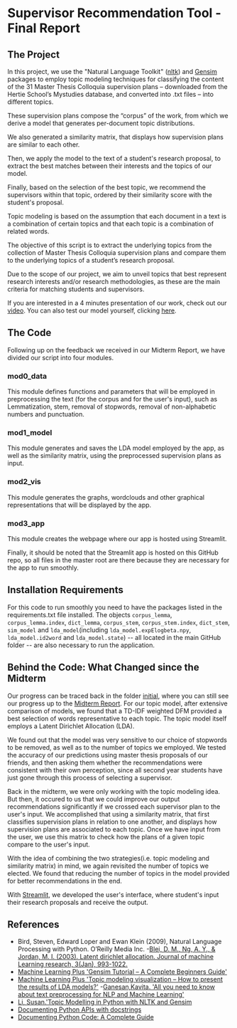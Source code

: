 # **Supervisor Recommendation Tool - Final Report**
## **The Project**

In this project, we use the "Natural Language Toolkit" ([nltk](https://www.nltk.org/)) and  [Gensim](https://radimrehurek.com/gensim/) packages to employ topic modeling techniques for classifying the content of the 31 Master Thesis Colloquia supervision plans – downloaded from the Hertie School’s Mystudies database, and converted into .txt files – into different topics.

These supervision plans compose the “corpus” of the work, from which we derive a model that generates per-document topic distributions. 

We also generated a similarity matrix, that displays how supervision plans are similar to each other.

Then, we apply the model to the text of a student's research proposal, to extract the best matches between their interests and the topics of our model.

Finally, based on the selection of the best topic, we recommend the supervisors within that topic, ordered by their similarity score with the student's proposal.

Topic modeling is based on the assumption that each document in a text is a combination of certain topics and that each topic is a combination of related words.

The objective of this script is to extract the underlying topics from the collection of Master Thesis Colloquia supervision plans and compare them to the underlying topics of a student’s research proposal.

Due to the scope of our project, we aim to unveil topics that best represent research interests and/or research methodologies, as these are the main criteria for matching students and supervisors.

If you are interested in a 4 minutes presentation of our work, check out our [video](https://www.youtube.com/watch?v=mOxyVOVVxeA).
You can also test our model yourself, clicking [here](https://share.streamlit.io/cbsobral/python/mod3_app.py).

## The Code

Following up on the feedback we received in our Midterm Report, we have divided our script into four modules.

### mod0_data
This module defines functions and parameters that will be employed in preprocessing the text (for the corpus and for the user's input), such as Lemmatization, stem, removal of stopwords, removal of non-alphabetic numbers and punctuation.

### mod1_model
This module generates and saves the LDA model employed by the app, as well as the similarity matrix, using the preprocessed supervision plans as input.

### mod2_vis
This module generates the graphs, wordclouds and other graphical representations that will be displayed by the app.

### mod3_app
This module creates the webpage where our app is hosted using Streamlit.

Finally, it should be noted that the Streamlit app is hosted on this GitHub repo, so all files in the master root are there because they are necessary for the app to run smoothly.

## Installation Requirements
For this code to run smoothly you need to have the packages listed in the requirements.txt file installed. The objects `corpus_lemma`, `corpus_lemma.index`, `dict_lemma`, `corpus_stem`, `corpus_stem.index`, `dict_stem`, `sim_model` and `lda_model`(including `lda_model.expElogbeta.npy`, `lda_model.id2word` and `lda_model.state`) -- all located in the main GitHub folder -- are also necessary to run the application. 

## Behind the Code: What Changed since the Midterm
Our progress can be traced back in the folder [initial](https://github.com/cbsobral/python/initial), where you can still see our progress up to the [Midterm Report](https://github.com/cbsobral/python/blob/master/initial/Midterm%20Report.md).
For our topic model, after extensive comparison of models, we found that a TD-IDF weighted DFM provided a best selection of words representative to each topic. The topic model itself employs a Latent Dirichlet Allocation (LDA).

We found out that the model was very sensitive to our choice of stopwords to be removed, as well as to the number of topics we employed. We tested the accuracy of our predictions using master thesis proposals of our friends, and then asking them whether the recommendations were consistent with their own perception, since all second year students have just gone through this process of selecting a supervisor. 

Back in the midterm, we were only working with the topic modeling idea. But then, it occured to us that we could improve our output recommendations significantly if we crossed each supervisor plan to the user's input. We accomplished that using a similarity matrix, that first classifies supervision plans in relation to one another, and displays how supervision plans are associated to each topic. Once we have input from the user, we use this matrix to check how the plans of a given topic compare to the user's input.

With the idea of combining the two strategies(i.e. topic modeling and similarity matrix) in mind, we again revisited the number of topics we elected. We found that reducing the number of topics in the model provided for better recommendations in the end. 

With [Streamlit](https://www.streamlit.io/), we developed the user's interface, where student's input their research proposals and receive the output. 



## References
- Bird, Steven, Edward Loper and Ewan Klein (2009), Natural Language Processing with Python. O’Reilly Media Inc.
-[Blei, D. M., Ng, A. Y., & Jordan, M. I. (2003). Latent dirichlet allocation. Journal of machine Learning research, 3(Jan), 993-1022.](https://www.jmlr.org/papers/v3/blei03a)
- [Machine Learning Plus 'Gensim Tutorial – A Complete Beginners Guide'](https://www.machinelearningplus.com/nlp/gensim-tutorial/#11howtocreatetopicmodelswithlda)
- [Machine Learning Plus 'Topic modeling visualization – How to present the results of LDA models?'](https://www.machinelearningplus.com/nlp/topic-modeling-visualization-how-to-present-results-lda-models/)
-[Ganesan,Kavita. 'All you need to know about text preprocessing for NLP and Machine Learning'](https://www.kdnuggets.com/2019/04/text-preprocessing-nlp-machine-learning.html)
- [Li, Susan.'Topic Modelling in Python with NLTK and Gensim ]('https://towardsdatascience.com/topic-modelling-in-python-with-nltk-and-gensim-4ef03213cd21#:~:text=In%20this%20post%2C%20we%20will,a%20document%2C%20called%20topic%20modelling.&text=Research%20paper%20topic%20modelling%20is,of%20papers%20in%20a%20corpus)
- [Documenting Python APIs with docstrings](https://developer.lsst.io/python/numpydoc.html#py-docstring-module-structure)
- [Documenting Python Code: A Complete Guide](https://realpython.com/documenting-python-code/)

